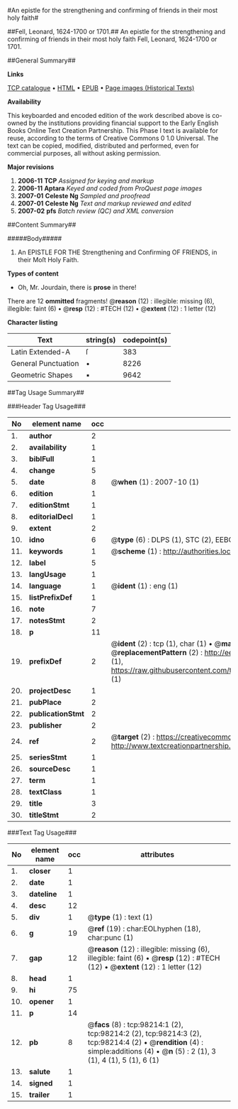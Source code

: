 #An epistle for the strengthening and confirming of friends in their most holy faith#

##Fell, Leonard, 1624-1700 or 1701.##
An epistle for the strengthening and confirming of friends in their most holy faith
Fell, Leonard, 1624-1700 or 1701.

##General Summary##

**Links**

[TCP catalogue](http://www.ota.ox.ac.uk/tcp/)  • 
[HTML](http://tei.it.ox.ac.uk/tcp/Texts-HTML/free/A41/A41047.html)  • 
[EPUB](http://tei.it.ox.ac.uk/tcp/Texts-EPUB/free/A41/A41047.epub) • 
[Page images (Historical Texts)](https://data.historicaltexts.jisc.ac.uk/view?pubId=eebo-13164497e&pageId=eebo-13164497e-98214-1)

**Availability**

This keyboarded and encoded edition of the
	       work described above is co-owned by the institutions
	       providing financial support to the Early English Books
	       Online Text Creation Partnership. This Phase I text is
	       available for reuse, according to the terms of Creative
	       Commons 0 1.0 Universal. The text can be copied,
	       modified, distributed and performed, even for
	       commercial purposes, all without asking permission.

**Major revisions**

1. __2006-11__ __TCP__ *Assigned for keying and markup*
1. __2006-11__ __Aptara__ *Keyed and coded from ProQuest page images*
1. __2007-01__ __Celeste Ng__ *Sampled and proofread*
1. __2007-01__ __Celeste Ng__ *Text and markup reviewed and edited*
1. __2007-02__ __pfs__ *Batch review (QC) and XML conversion*

##Content Summary##

#####Body#####

1. An
EPISTLE
FOR THE
Strengthening and Confirming
OF
FRIENDS,
in their Moſt
Holy Faith.

**Types of content**

  * Oh, Mr. Jourdain, there is **prose** in there!

There are 12 **ommitted** fragments! 
 @__reason__ (12) : illegible: missing (6), illegible: faint (6)  •  @__resp__ (12) : #TECH (12)  •  @__extent__ (12) : 1 letter (12)

**Character listing**


|Text|string(s)|codepoint(s)|
|---|---|---|
|Latin Extended-A|ſ|383|
|General Punctuation|•|8226|
|Geometric Shapes|▪|9642|

##Tag Usage Summary##

###Header Tag Usage###

|No|element name|occ|attributes|
|---|---|---|---|
|1.|__author__|2||
|2.|__availability__|1||
|3.|__biblFull__|1||
|4.|__change__|5||
|5.|__date__|8| @__when__ (1) : 2007-10 (1)|
|6.|__edition__|1||
|7.|__editionStmt__|1||
|8.|__editorialDecl__|1||
|9.|__extent__|2||
|10.|__idno__|6| @__type__ (6) : DLPS (1), STC (2), EEBO-CITATION (1), OCLC (1), VID (1)|
|11.|__keywords__|1| @__scheme__ (1) : http://authorities.loc.gov/ (1)|
|12.|__label__|5||
|13.|__langUsage__|1||
|14.|__language__|1| @__ident__ (1) : eng (1)|
|15.|__listPrefixDef__|1||
|16.|__note__|7||
|17.|__notesStmt__|2||
|18.|__p__|11||
|19.|__prefixDef__|2| @__ident__ (2) : tcp (1), char (1)  •  @__matchPattern__ (2) : ([0-9\-]+):([0-9IVX]+) (1), (.+) (1)  •  @__replacementPattern__ (2) : http://eebo.chadwyck.com/downloadtiff?vid=$1&page=$2 (1), https://raw.githubusercontent.com/textcreationpartnership/Texts/master/tcpchars.xml#$1 (1)|
|20.|__projectDesc__|1||
|21.|__pubPlace__|2||
|22.|__publicationStmt__|2||
|23.|__publisher__|2||
|24.|__ref__|2| @__target__ (2) : https://creativecommons.org/publicdomain/zero/1.0/ (1), http://www.textcreationpartnership.org/docs/. (1)|
|25.|__seriesStmt__|1||
|26.|__sourceDesc__|1||
|27.|__term__|1||
|28.|__textClass__|1||
|29.|__title__|3||
|30.|__titleStmt__|2||


###Text Tag Usage###

|No|element name|occ|attributes|
|---|---|---|---|
|1.|__closer__|1||
|2.|__date__|1||
|3.|__dateline__|1||
|4.|__desc__|12||
|5.|__div__|1| @__type__ (1) : text (1)|
|6.|__g__|19| @__ref__ (19) : char:EOLhyphen (18), char:punc (1)|
|7.|__gap__|12| @__reason__ (12) : illegible: missing (6), illegible: faint (6)  •  @__resp__ (12) : #TECH (12)  •  @__extent__ (12) : 1 letter (12)|
|8.|__head__|1||
|9.|__hi__|75||
|10.|__opener__|1||
|11.|__p__|14||
|12.|__pb__|8| @__facs__ (8) : tcp:98214:1 (2), tcp:98214:2 (2), tcp:98214:3 (2), tcp:98214:4 (2)  •  @__rendition__ (4) : simple:additions (4)  •  @__n__ (5) : 2 (1), 3 (1), 4 (1), 5 (1), 6 (1)|
|13.|__salute__|1||
|14.|__signed__|1||
|15.|__trailer__|1||
